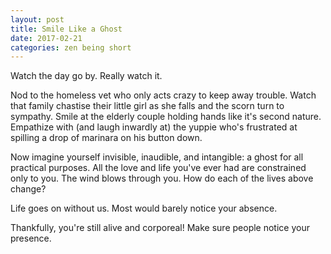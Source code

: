 ```yaml
---
layout: post
title: Smile Like a Ghost
date: 2017-02-21
categories: zen being short
---
```


Watch the day go by. Really watch it.

Nod to the homeless vet who only acts crazy to keep away trouble. Watch that family chastise their little girl as she falls and the scorn turn to sympathy. Smile at the elderly couple holding hands like it's second nature. Empathize with (and laugh inwardly at) the yuppie who's frustrated at spilling a drop of marinara on his button down.

Now imagine yourself invisible, inaudible, and intangible: a ghost for all practical purposes. All the love and life you've ever had are constrained only to you. The wind blows through you. How do each of the lives above change?

Life goes on without us. Most would barely notice your absence.

Thankfully, you're still alive and corporeal! Make sure people notice your presence.
